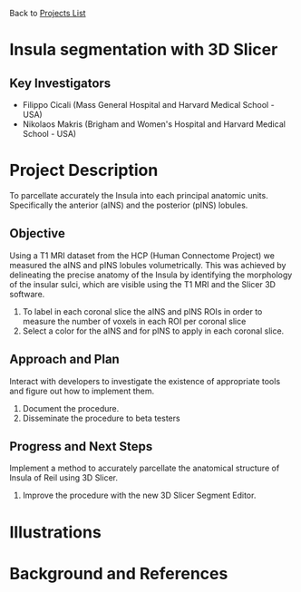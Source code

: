 Back to [Projects List](../../README.md#ProjectsList)

# Insula segmentation with 3D Slicer

## Key Investigators

- Filippo Cicali (Mass General Hospital and Harvard Medical School - USA)
- Nikolaos Makris (Brigham and Women's Hospital and Harvard Medical School - USA)


# Project Description

To parcellate accurately the Insula into each principal anatomic units. Specifically the anterior (aINS) and the posterior (pINS) lobules.

## Objective

Using a T1 MRI dataset from the HCP (Human Connectome Project) we measured the aINS and pINS lobules volumetrically. 
This was achieved by delineating the precise anatomy of the Insula by identifying the morphology of the insular sulci, which are visible using the T1 MRI and the Slicer 3D software.


1. To label in each coronal slice the aINS and pINS ROIs in order to measure the number of voxels in each ROI per coronal slice
1. Select a color for the aINS and for pINS to apply in each coronal slice. 


## Approach and Plan

Interact with developers to investigate the existence of appropriate tools and figure out how to implement them.

1. Document the procedure.
1. Disseminate the procedure to beta testers


## Progress and Next Steps

Implement a method to accurately parcellate the anatomical structure of Insula of Reil using 3D Slicer.

1. Improve the procedure with the new 3D Slicer Segment Editor.

# Illustrations

<!-- Add pictures and links to videos that demonstrate what has been accomplished.

![Insula Circular Sulcus and Central Sulcus in the parcellation method of aINS and pINS](Insula_Project.png)
![Some more images](Example2.jpg)
-->

# Background and References

<!-- If you developed any software, include link to the source code repository. If possible, also add links to sample data, and to any relevant publications. -->

